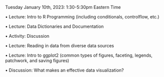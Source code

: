 Tuesday January 10th, 2023: 1:30-5:30pm Eastern Time

• Lecture: Intro to R Programming
(including conditionals, controlflow,
etc.)

• Lecture: Data Dictionaries and
Documentation

• Activity: Discussion

• Lecture: Reading in data from
diverse data sources

• Lecture: Intro to ggplot2
(common types of figures,
faceting, legends, patchwork, and
saving figures)

• Discussion: What makes an
effective data visualization?